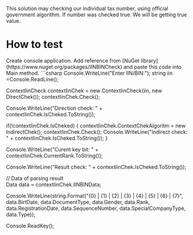 This solution may checking our individual tax number, using official government algorithm. 
If number was checked true. We will be getting true value.

<h1>How to test</h1> 
Create console application. Add reference from [NuGet library](https://www.nuget.org/packages/IINBINCheck) and paste this code into Main method.
```csharp
  Console.WriteLine("Enter IIN/BIN:");
  string iin =Console.ReadLine();

  ContextIinCheck contextIinChek = new ContextIinCheck(iin, new DirectChek());
  contextIinChek.Check();

  Console.WriteLine("Direction check: " + contextIinChek.IsCheked.ToString());

  if(!contextIinChek.IsCheked)
  {
    contextIinChek.ContextChekAlgoritm = new IndirectChek();
    contextIinChek.Check();
    Console.WriteLine("Indirect check: " + contextIinChek.IsCheked.ToString());
  }
    
  Console.WriteLine("Curent key bit: " + contextIinChek.CurrentRank.ToString());

  Console.WriteLine("Result check: " + contextIinChek.IsCheked.ToString());
  
  // Data of parsing result  
  Data data = contextIinChek.IINBINData;
  
  Console.WriteLine(string.Format("{0} | {1} | {2} | {3} | {4} | {5} | {6} | {7}", 
      data.BirtDate, data.DocumentType, data.Gender, data.Rank, 
      data.RegistrationDate, data.SequenceNumber, data.SpecialCompanyType, data.Type));
    
  Console.ReadKey();
```
